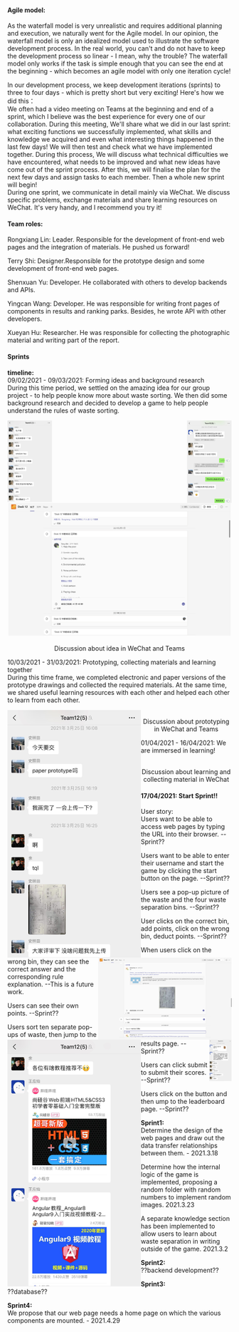 #### Agile model:  

As the waterfall model is very unrealistic and requires additional planning and execution, we naturally went for the Agile model.
In our opinion, the waterfall model is only an idealized model used to illustrate the software development process.
In the real world, you can't and do not have to keep the development process so linear - I mean, why the trouble?
The waterfall model only works if the task is simple enough that you can see the end at the beginning - which becomes an agile model with only one iteration cycle!  

In our development process, we keep development iterations (sprints) to three to four days - which is pretty short but very exciting!
Here's how we did this：  
We often had a video meeting on Teams at the beginning and end of a sprint, which I believe was the best experience for every one of our collaboration.
During this meeting, We'll share what we did in our last sprint: what exciting functions we successfully implemented,
what skills and knowledge we acquired and even what interesting things happened in the last few days! 
We will then test and check what we have implemented together. During this process, We will discuss what technical difficulties we have encountered, 
what needs to be improved and what new ideas have come out of the sprint process. After this, we will finalise the plan for the next few days and assign tasks to each member.
Then a whole new sprint will begin!  
During one sprint, we communicate in detail mainly via WeChat. We discuss specific problems, exchange materials and share learning resources on WeChat.
It's very handy, and I recommend you try it!

#### Team roles:

Rongxiang Lin: Leader. Responsible for the development of front-end web pages and the integration of materials. He pushed us forward!      

Terry Shi: Designer.Responsible for the prototype design and some development of front-end web pages.    

Shenxuan Yu: Developer. He collaborated with others to develop backends and APIs.   

Yingcan Wang: Developer. He was responsible for writing front pages of components in results and ranking parks. Besides, he wrote API with other developers.

Xueyan Hu: Researcher. He was responsible for collecting the photographic material and writing part of the report.

#### Sprints
**timeline:**    
09/02/2021 - 09/03/2021: Forming ideas and background research    
During this time period, we settled on the amazing idea for our group project - to help people know more about waste sorting. 
We then did some background research and decided to develop a game to help people understand the rules of waste sorting.     

<div class = "half" style="text-align: center;">
<img src = "../img/wechat-design1.jpg"  width = 100 align = left alt = "wechatdesign1"><img src = "../img/wechat-design2.jpg"  width = 100 align = right alt = "wechatdesign2">
</div>
<div align=center><img width="500" src="../img/teams-design1.png" alt = "teamsdesign1"/></div> <br/>
<div style="text-align: center;">Discussion about idea in WeChat and Teams</div>     

10/03/2021 - 31/03/2021: Prototyping, collecting materials and learning together     
During this time frame, we completed electronic and paper versions of the prototype drawings and collected the required materials. 
At the same time, we shared useful learning resources with each other and helped each other to learn from each other.     

<div class = "half" style="text-align: center;">
<img src = "../img/wechat-proto1.jpg"  width = 300 align = left alt = "wechatproto1">
    <br>
    <img src = "../img/teams-proto.png"  width = 300 align = right alt = "teamsproto">
</div>
<div style="text-align: center;">Discussion about prototyping in WeChat and Teams</div>  

01/04/2021 - 16/04/2021: We are immersed in learning!
<div class = "half" style="text-align: center;">
<img src = "../img/wechat-learn1.jpg"  width = 300 align = left alt = "wechatlearn1">
    <br>
    <img src = "../img/wechat-collect1.jpg"  width = 50 align = right alt = "wechatcollect1">
</div>
<div style="text-align: center;">Discussion about learning and collecting material in WeChat</div> 



















#### 17/04/2021:  **Start Sprint!!**

User story:   
Users want to be able to access web pages by typing the URL into their browser.   --Sprint??    

Users want to be able to enter their username and start the game by clicking the start button on the page.    --Sprint??

Users see a pop-up picture of the waste and the four waste separation bins.     --Sprint??

User clicks on the correct bin, add points, click on the wrong bin, deduct points.    --Sprint??

When users click on the wrong bin, they can see the correct answer and the corresponding rule explanation.     --This is a future work.    

Users can see their own points.    --Sprint??

Users sort ten separate pop-ups of waste, then jump to the results page.     --Sprint??

Users can click submit to submit their scores.    --Sprint??

Users click on the button and then ump to the leaderboard page.    --Sprint??

**Sprint1:**    
Determine the design of the web pages and draw out the data transfer relationships between them. - 2021.3.18

Determine how the internal logic of the game is implemented, proposing a random folder with random numbers to implement random images. 2021.3.23

A separate knowledge section has been implemented to allow users to learn about waste separation in writing outside of the game. 2021.3.2

**Sprint2:**    
??backend development??

**Sprint3:**    
??database??

**Sprint4:**    
We propose that our web page needs a home page on which the various components are mounted. - 2021.4.29

#### 